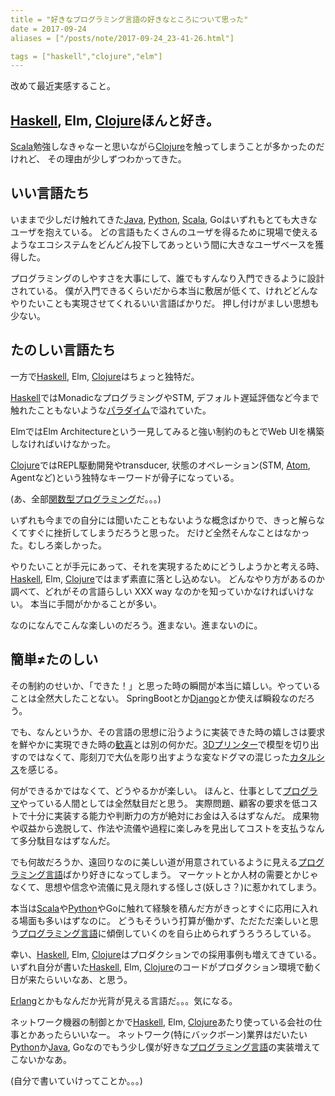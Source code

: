 ```yaml
---
title = "好きなプログラミング言語の好きなところについて思った"
date = 2017-09-24
aliases = ["/posts/note/2017-09-24_23-41-26.html"]

tags = ["haskell","clojure","elm"]
---
```


改めて最近実感すること。

## [Haskell](http://d.hatena.ne.jp/keyword/Haskell), Elm, [Clojure](http://d.hatena.ne.jp/keyword/Clojure)ほんと好き。

[Scala](http://d.hatena.ne.jp/keyword/Scala)勉強しなきゃなーと思いながら[Clojure](http://d.hatena.ne.jp/keyword/Clojure)を触ってしまうことが多かったのだけれど、 その理由が少しずつわかってきた。

## いい言語たち

いままで少しだけ触れてきた[Java](http://d.hatena.ne.jp/keyword/Java), [Python](http://d.hatena.ne.jp/keyword/Python), [Scala](http://d.hatena.ne.jp/keyword/Scala), Goはいずれもとても大きなユーザを抱えている。 どの言語もたくさんのユーザを得るために現場で使えるようなエコシステムをどんどん投下してあっという間に大きなユーザベースを獲得した。

プログラミングのしやすさを大事にして、誰でもすんなり入門できるように設計されている。 僕が入門できるくらいだから本当に敷居が低くて、けれどどんなやりたいことも実現させてくれるいい言語ばかりだ。 押し付けがましい思想も少ない。

## たのしい言語たち

一方で[Haskell](http://d.hatena.ne.jp/keyword/Haskell), Elm, [Clojure](http://d.hatena.ne.jp/keyword/Clojure)はちょっと独特だ。

[Haskell](http://d.hatena.ne.jp/keyword/Haskell)ではMonadicなプログラミングやSTM, デフォルト遅延評価など今まで触れたこともないような[パラダイム](http://d.hatena.ne.jp/keyword/%A5%D1%A5%E9%A5%C0%A5%A4%A5%E0)で溢れていた。

ElmではElm Architectureという一見してみると強い制約のもとでWeb UIを構築しなければいけなかった。

[Clojure](http://d.hatena.ne.jp/keyword/Clojure)ではREPL駆動開発やtransducer, 状態のオペレーション(STM, [Atom](http://d.hatena.ne.jp/keyword/Atom), Agentなど)という独特なキーワードが骨子になっている。

(あ、全部[関数型プログラミング](http://d.hatena.ne.jp/keyword/%B4%D8%BF%F4%B7%BF%A5%D7%A5%ED%A5%B0%A5%E9%A5%DF%A5%F3%A5%B0)だ。。。)

いずれも今までの自分には聞いたこともないような概念ばかりで、きっと解らなくてすぐに挫折してしまうだろうと思った。 だけど全然そんなことはなかった。むしろ楽しかった。

やりたいことが手元にあって、それを実現するためにどうしようかと考える時、[Haskell](http://d.hatena.ne.jp/keyword/Haskell), Elm, [Clojure](http://d.hatena.ne.jp/keyword/Clojure)ではまず素直に落とし込めない。 どんなやり方があるのか調べて、どれがその言語らしい XXX way なのかを知っていかなければいけない。 本当に手間がかかることが多い。

なのになんでこんな楽しいのだろう。進まない。進まないのに。

## 簡単≠たのしい

その制約のせいか、「できた！」と思った時の瞬間が本当に嬉しい。やっていることは全然大したことない。 SpringBootとか[Django](http://d.hatena.ne.jp/keyword/Django)とか使えば瞬殺なのだろう。

でも、なんというか、その言語の思想に沿うように実装できた時の嬉しさは要求を鮮やかに実現できた時の[歓喜](http://d.hatena.ne.jp/keyword/%B4%BF%B4%EE)とは別の何かだ。[3Dプリンター](http://d.hatena.ne.jp/keyword/3D%A5%D7%A5%EA%A5%F3%A5%BF%A1%BC)で模型を切り出すのではなくて、彫刻刀で大仏を彫り出すような変なドグマの混じった[カタルシス](http://d.hatena.ne.jp/keyword/%A5%AB%A5%BF%A5%EB%A5%B7%A5%B9)を感じる。

何ができるかではなくて、どうやるかが楽しい。 ほんと、仕事として[プログラマ](http://d.hatena.ne.jp/keyword/%A5%D7%A5%ED%A5%B0%A5%E9%A5%DE)やっている人間としては全然駄目だと思う。 実際問題、顧客の要求を低コストで十分に実装する能力や判断力の方が絶対にお金は入るはずなんだ。 成果物や収益から逸脱して、作法や流儀や過程に楽しみを見出してコストを支払うなんて多分駄目なはずなんだ。

でも何故だろうか、遠回りなのに美しい道が用意されているように見える[プログラミング言語](http://d.hatena.ne.jp/keyword/%A5%D7%A5%ED%A5%B0%A5%E9%A5%DF%A5%F3%A5%B0%B8%C0%B8%EC)ばかり好きになってしまう。 マーケットとか人材の需要とかじゃなくて、思想や信念や流儀に見え隠れする怪しさ(妖しさ？)に惹かれてしまう。

本当は[Scala](http://d.hatena.ne.jp/keyword/Scala)や[Python](http://d.hatena.ne.jp/keyword/Python)やGoに触れて経験を積んだ方がきっとすぐに応用に入れる場面も多いはずなのに。 どうもそういう打算が働かず、ただただ楽しいと思う[プログラミング言語](http://d.hatena.ne.jp/keyword/%A5%D7%A5%ED%A5%B0%A5%E9%A5%DF%A5%F3%A5%B0%B8%C0%B8%EC)に傾倒していくのを自ら止められずうろうろしている。

幸い、[Haskell](http://d.hatena.ne.jp/keyword/Haskell), Elm, [Clojure](http://d.hatena.ne.jp/keyword/Clojure)はプロダクションでの採用事例も増えてきている。いずれ自分が書いた[Haskell](http://d.hatena.ne.jp/keyword/Haskell), Elm, [Clojure](http://d.hatena.ne.jp/keyword/Clojure)のコードがプロダクション環境で動く日が来たらいいなあ、と思う。

[Erlang](http://d.hatena.ne.jp/keyword/Erlang)とかもなんだか光背が見える言語だ。。。気になる。

ネットワーク機器の制御とかで[Haskell](http://d.hatena.ne.jp/keyword/Haskell), Elm, [Clojure](http://d.hatena.ne.jp/keyword/Clojure)あたり使っている会社の仕事とかあったらいいなー。 ネットワーク(特にバックボーン)業界はだいたい[Python](http://d.hatena.ne.jp/keyword/Python)か[Java](http://d.hatena.ne.jp/keyword/Java), Goなのでもう少し僕が好きな[プログラミング言語](http://d.hatena.ne.jp/keyword/%A5%D7%A5%ED%A5%B0%A5%E9%A5%DF%A5%F3%A5%B0%B8%C0%B8%EC)の実装増えてこないかなあ。

(自分で書いていけってことか。。。)

